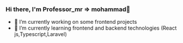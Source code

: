 ### Hi there, I'm Professor_mr => mohammad👋

- 🔭 I’m currently working on some frontend projects
- 🌱 I’m currently learning frontend and backend technologies (React js,Typescript,Laravel) 
<!--
**ProfessorMR/ProfessorMR** is a ✨ _special_ ✨ repository because its `README.md` (this file) appears on your GitHub profile.

Here are some ideas to get you started:

- 🔭 I’m currently working on ...
- 🌱 I’m currently learning ...
- 👯 I’m looking to collaborate on ...
- 🤔 I’m looking for help with ...
- 💬 Ask me about ...
- 📫 How to reach me: ...
- 😄 Pronouns: ...
- ⚡ Fun fact: ...
-->
